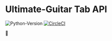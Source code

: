 # Ultimate-Guitar Tab API 

![Python-Version](https://img.shields.io/badge/Python-3.7.4-blue.svg)
[![CircleCI](https://circleci.com/gh/doodoroma/ugapi.svg?style=svg)](https://circleci.com/gh/doodoroma/ugapi)


:guitar: